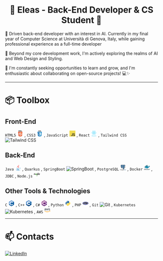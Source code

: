 <h1 align="center">👾 Eleas - Back-End Developer & CS Student 👾</h1>

🚀 Driven back-end developer with an interest in AI. Currently in my final year of Computer Science at Università di Genova, Italy, while gaining professional experience as a full-time developer

🧠 Beyond my core development work, I'm actively exploring the realms of AI and Web Design and Styling.

🌱 I'm constantly seeking opportunities to learn and grow, and I'm enthusiastic about collaborating on open-source projects! 💻✨

---

# 📦 Toolbox

## Front-End
`HTML5` <img src="https://raw.githubusercontent.com/devicons/devicon/master/icons/html5/html5-original-wordmark.svg" alt="HTML5" width="20" height="20"/> , `CSS3` <img src="https://raw.githubusercontent.com/devicons/devicon/master/icons/css3/css3-original-wordmark.svg" alt="CSS3" width="20" height="20"/> , `JavaScript` <img src="https://raw.githubusercontent.com/devicons/devicon/master/icons/javascript/javascript-original.svg" alt="JavaScript" width="20" height="20"/> , `React` <img src="https://raw.githubusercontent.com/devicons/devicon/master/icons/react/react-original-wordmark.svg" alt="React" width="20" height="20"/> , `Tailwind CSS` <img src="https://www.vectorlogo.zone/logos/tailwindcss/tailwindcss-icon.svg" alt="Tailwind CSS" width="20" height="20"/>

## Back-End
`Java` <img src="https://raw.githubusercontent.com/devicons/devicon/master/icons/java/java-original.svg" alt="Java" width="20" height="20"/> , `Quarkus` , `SpringBoot` <img src="https://www.vectorlogo.zone/logos/springio/springio-icon.svg" alt="SpringBoot" width="20" height="20"/> , `PostgreSQL` <img src="https://raw.githubusercontent.com/devicons/devicon/master/icons/postgresql/postgresql-original-wordmark.svg" alt="PostgreSQL" width="20" height="20"/> , `Docker` <img src="https://raw.githubusercontent.com/devicons/devicon/master/icons/docker/docker-original-wordmark.svg" alt="Docker" width="20" height="20"/> , `JDBC` , `Node.js` <img src="https://raw.githubusercontent.com/devicons/devicon/master/icons/nodejs/nodejs-original-wordmark.svg" alt="Node.js" width="20" height="20"/>

## Other Tools & Technologies
`C` <img src="https://raw.githubusercontent.com/devicons/devicon/master/icons/c/c-original.svg" alt="C" width="20" height="20"/> , `C++` <img src="https://raw.githubusercontent.com/devicons/devicon/master/icons/cplusplus/cplusplus-original.svg" alt="C++" width="20" height="20"/> , `C#` <img src="https://raw.githubusercontent.com/devicons/devicon/master/icons/csharp/csharp-original.svg" alt="C#" width="20" height="20"/> , `Python` <img src="https://raw.githubusercontent.com/devicons/devicon/master/icons/python/python-original.svg" alt="Python" width="20" height="20"/> , `PHP` <img src="https://raw.githubusercontent.com/devicons/devicon/master/icons/php/php-original.svg" alt="PHP" width="20" height="20"/> , `Git` <img src="https://www.vectorlogo.zone/logos/git-scm/git-scm-icon.svg" alt="Git" width="20" height="20"/> , `Kubernetes` <img src="https://www.vectorlogo.zone/logos/kubernetes/kubernetes-icon.svg" alt="Kubernetes" width="20" height="20"/> , `AWS` <img src="https://raw.githubusercontent.com/devicons/devicon/master/icons/amazonwebservices/amazonwebservices-original-wordmark.svg" alt="AWS" width="20" height="20"/>

---

# 📫 Contacts

[![LinkedIn](https://img.shields.io/badge/LinkedIn--blue?style=for-the-badge&logo=linkedin)](https://www.linkedin.com/in/eleas-bouras-96522119a/)
